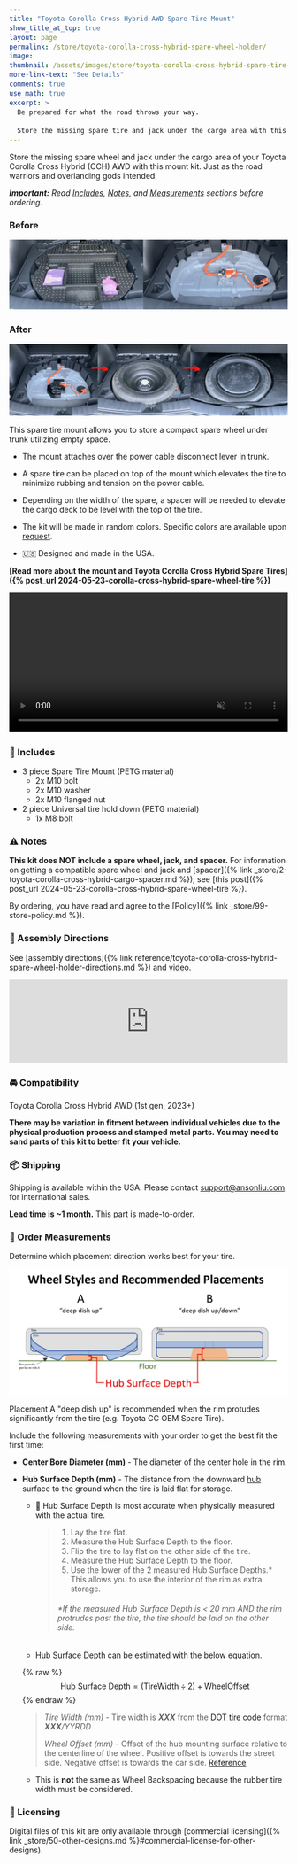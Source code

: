 ```yaml
---
title: "Toyota Corolla Cross Hybrid AWD Spare Tire Mount"
show_title_at_top: true
layout: page
permalink: /store/toyota-corolla-cross-hybrid-spare-wheel-holder/
image:
thumbnail: /assets/images/store/toyota-corolla-cross-hybrid-spare-tire-mount.webp
more-link-text: "See Details"
comments: true
use_math: true
excerpt: >
  Be prepared for what the road throws your way.   
  
  Store the missing spare tire and jack under the cargo area with this mounting solution.
---
```


Store the missing spare wheel and jack under the cargo area of your Toyota Corolla Cross Hybrid (CCH) AWD with this mount kit. Just as the road warriors and overlanding gods intended.

<script async
  src="https://js.stripe.com/v3/buy-button.js">
</script>
<stripe-buy-button buy-button-id="buy_btn_1PKRSfCGCEb5Dn5hhK39wajQ" publishable-key="pk_live_51PKQVBCGCEb5Dn5hLMoKGekYqrgnOSKQeqVJWy89kBmGPTrEx1w6uB5i3FMS4PlynWCEgZ5fD1iEtdCsu1F7iB4n00noGaPFkK">
</stripe-buy-button>

***Important:** Read [Includes](#-includes), [Notes](#-notes), and [Measurements](#-order-measurements) sections before ordering.*

### Before

![corolla cross hybrid tire kit](/wp-content/uploads/2024/05/toyota-corolla-cross-hybrid-tire-kit.webp)

### After

![corolla cross hybrid spare tire mount solution](/wp-content/uploads/2024/05/toyota-corolla-cross-spare-tire-mount-storage.webp)

This spare tire mount allows you to store a compact spare wheel under trunk utilizing empty space.

- The mount attaches over the power cable disconnect lever in trunk.

- A spare tire can be placed on top of the mount which elevates the tire to minimize rubbing and tension on the power cable.

- Depending on the width of the spare, a spacer will be needed to elevate the cargo deck to be level with the top of the tire.

- The kit will be made in random colors. Specific colors are available upon [request](mailto:support@ansonliu.com).

- 🇺🇸 Designed and made in the USA.

**[Read more about the mount and Toyota Corolla Cross Hybrid Spare Tires]({% post_url 2024-05-23-corolla-cross-hybrid-spare-wheel-tire %})**

<video style="max-width:100%; height:auto;" width="768" height="432" autoplay loop muted playsinline>
 <source src="/assets/images/store/spare-tire-mount-assembly-animation-tire-hold-down-spacer.webm" type="video/webm">
 <source src="/assets/images/store/spare-tire-mount-assembly-animation-tire-hold-down-spacer.mp4" type="video/mp4">
</video>

### 🧰 Includes

- 3 piece Spare Tire Mount (PETG material)
  - 2x M10 bolt
  - 2x M10 washer
  - 2x M10 flanged nut
- 2 piece Universal tire hold down (PETG material)
  - 1x M8 bolt

### ⚠️ Notes

**This kit does NOT include a spare wheel, jack, and spacer.** For information on getting a compatible spare wheel and jack and [spacer]({% link _store/2-toyota-corolla-cross-hybrid-cargo-spacer.md %}), see [this post]({% post_url 2024-05-23-corolla-cross-hybrid-spare-wheel-tire %}).

By ordering, you have read and agree to the [Policy]({% link _store/99-store-policy.md %}).

### 📒 Assembly Directions

See [assembly directions]({% link reference/toyota-corolla-cross-hybrid-spare-wheel-holder-directions.md %}) and [video](https://youtu.be/kHzdqbQ0Vwk).

<iframe style="max-width:100%; height:auto;" width="560" height="315" src="https://www.youtube.com/embed/kHzdqbQ0Vwk?si=Gs0Eo5GvHKTzxLZn" title="YouTube video player" frameborder="0" allow="accelerometer; autoplay; clipboard-write; encrypted-media; gyroscope; picture-in-picture; web-share" referrerpolicy="strict-origin-when-cross-origin" allowfullscreen></iframe>

### 🚘 Compatibility

Toyota Corolla Cross Hybrid AWD (1st gen, 2023+)

**There may be variation in fitment between individual vehicles due to the physical production process and stamped metal parts. You may need to sand parts of this kit to better fit your vehicle.**

### 📦 Shipping

Shipping is available within the USA. Please contact [support@ansonliu.com](mailto:support@ansonliu.com) for international sales.

**Lead time is ~1 month.** This part is made-to-order.

### 🔧 Order Measurements

Determine which placement direction works best for your tire.

![Tire styles and recommended placements](/assets/images/store/tire-storage-direction.webp)

Placement A "deep dish up" is recommended when the rim protudes significantly from the tire (e.g. Toyota CC OEM Spare Tire).

Include the following measurements with your order to get the best fit the first time:

- **Center Bore Diameter (mm)** - The diameter of the center hole in the rim.

- **Hub Surface Depth (mm)** - The distance from the downward [hub](/assets/images/store/parts-of-a-wheel-rim_50perc.webp) surface to the ground when the tire is laid flat for storage.

  - 📏 Hub Surface Depth is most accurate when physically measured with the actual tire.

    > 1. Lay the tire flat.
    > 1. Measure the Hub Surface Depth to the floor.
    > 1. Flip the tire to lay flat on the other side of the tire.
    > 1. Measure the Hub Surface Depth to the floor.
    > 1. Use the lower of the 2 measured Hub Surface Depths.* This allows you to use the interior of the rim as extra storage.
    > ###### *If the measured Hub Surface Depth is < 20 mm AND the rim protrudes past the tire, the tire should be laid on the other side.

  - Hub Surface Depth can be estimated with the below equation.

  {% raw %}
  $$
  \text{Hub Surface Depth} = (\text{TireWidth} \div 2) + \text{WheelOffset}
  $$
  {% endraw %}

    > *Tire Width (mm)* - Tire width is ***XXX*** from the [DOT tire code](https://en.wikipedia.org/wiki/Tire_code) format ***XXX**/YYRDD*
    >
    > *Wheel Offset (mm)* - Offset of the hub mounting surface relative to the centerline of the wheel. Positive offset is towards the street side. Negative offset is towards the car side. [Reference](https://www.lesschwab.com/article/wheels/what-is-wheel-offset.html)

  - This is **not** the same as Wheel Backspacing because the rubber tire width must be considered.
  
### 🔏 Licensing

Digital files of this kit are only available through [commercial licensing]({% link _store/50-other-designs.md %}#commercial-license-for-other-designs).
